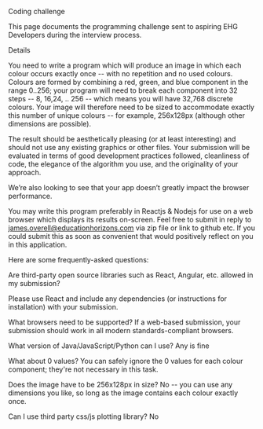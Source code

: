 Coding challenge

This page documents the programming challenge sent to aspiring EHG Developers during the interview process.

Details

You need to write a program which will produce an image in which each colour occurs exactly once -- with no repetition and no used colours. Colours are formed by combining a red, green, and blue component in the range 0..256; your program will need to break each component into 32 steps -- 8, 16,24, .. 256 -- which means you will have 32,768 discrete colours. Your image will therefore need to be sized to accommodate exactly this number of unique colours -- for example, 256x128px (although other dimensions are possible).

The result should be aesthetically pleasing (or at least interesting) and should not use any existing graphics or other files. Your submission will be evaluated in terms of good development practices followed, cleanliness of code, the elegance of the algorithm you use, and the originality of your approach.

We’re also looking to see that your app doesn’t greatly impact the browser performance.

You may write this program preferably in Reactjs & Nodejs for use on a web browser which displays its results on-screen. Feel free to submit in reply to james.overell@educationhorizons.com via zip file or link to github etc. If you could submit this as soon as convenient that would positively reflect on you in this application.

Here are some frequently-asked questions:

Are third-party open source libraries such as React, Angular, etc. allowed in my submission?

Please use React and include any dependencies (or instructions for installation) with your submission.

What browsers need to be supported?
If a web-based submission, your submission should work in all modern standards-compliant browsers.

What version of Java/JavaScript/Python can I use? 
Any is fine

What about 0 values?
You can safely ignore the 0 values for each colour component; they're not necessary in this task.

Does the image have to be 256x128px in size? 
No -- you can use any dimensions you like, so long as the image contains each colour exactly once.

Can I use third party css/js plotting library?
No